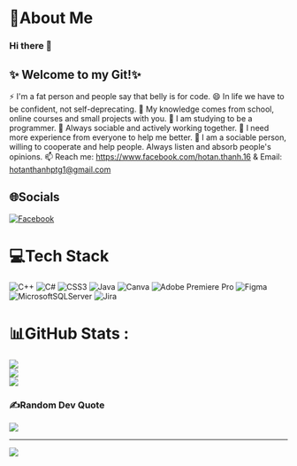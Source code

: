 # 💫About Me
### Hi there 👋

## ✨ Welcome to my Git!✨ 

⚡ I'm a fat person and people say that belly is for code.
😄 In life we ​​have to be confident, not self-deprecating.
🔭 My knowledge comes from school, online courses and small projects with you.
🌱 I am studying to be a programmer.
👯 Always sociable and actively working together.
🤔 I need more experience from everyone to help me better.
💬 I am a sociable person, willing to cooperate and help people. Always listen and absorb people's opinions.
📫 Reach me: https://www.facebook.com/hotan.thanh.16 & Email: hotanthanhptg1@gmail.com




## 🌐Socials
[![Facebook](https://img.shields.io/badge/Facebook-%231877F2.svg?logo=Facebook&logoColor=white)](https://facebook.com/https://www.facebook.com/hotan.thanh.16) 

# 💻Tech Stack
![C++](https://img.shields.io/badge/c++-%2300599C.svg?style=for-the-badge&logo=c%2B%2B&logoColor=white) ![C#](https://img.shields.io/badge/c%23-%23239120.svg?style=for-the-badge&logo=c-sharp&logoColor=white) ![CSS3](https://img.shields.io/badge/css3-%231572B6.svg?style=for-the-badge&logo=css3&logoColor=white) ![Java](https://img.shields.io/badge/java-%23ED8B00.svg?style=for-the-badge&logo=java&logoColor=white) ![Canva](https://img.shields.io/badge/Canva-%2300C4CC.svg?style=for-the-badge&logo=Canva&logoColor=white) ![Adobe Premiere Pro](https://img.shields.io/badge/Adobe%20Premiere%20Pro-9999FF.svg?style=for-the-badge&logo=Adobe%20Premiere%20Pro&logoColor=white) 	![Figma](https://img.shields.io/badge/figma-%23F24E1E.svg?style=for-the-badge&logo=figma&logoColor=white) ![MicrosoftSQLServer](https://img.shields.io/badge/Microsoft%20SQL%20Sever-CC2927?style=for-the-badge&logo=microsoft%20sql%20server&logoColor=white) ![Jira](https://img.shields.io/badge/jira-%230A0FFF.svg?style=for-the-badge&logo=jira&logoColor=white)
# 📊GitHub Stats :
![](https://github-readme-stats.vercel.app/api?username=thanhht3001&theme=radical&hide_border=false&include_all_commits=false&count_private=false)<br/>
![](https://github-readme-streak-stats.herokuapp.com/?user=thanhht3001&theme=radical&hide_border=false)<br/>
![](https://github-readme-stats.vercel.app/api/top-langs/?username=thanhht3001&theme=radical&hide_border=false&include_all_commits=false&count_private=false&layout=compact)

### ✍️Random Dev Quote
![](https://quotes-github-readme.vercel.app/api?type=horizontal&theme=radical)



---
[![](https://visitcount.itsvg.in/api?id=thanhht3001&icon=0&color=0)](https://visitcount.itsvg.in)
